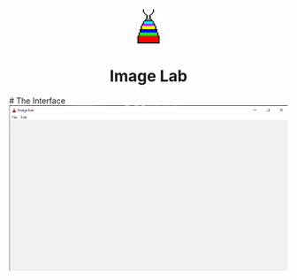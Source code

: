 <div align="center">
<img src="res/icon.png"/>
<h1>Image Lab</h1>
</div>
<div align="left"></div>
# The Interface
<img src="img_md/interface.png">